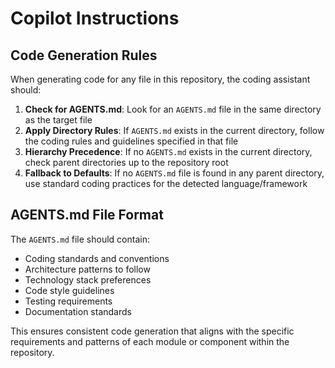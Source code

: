 # Copilot Instructions

## Code Generation Rules

When generating code for any file in this repository, the coding assistant should:

1. **Check for AGENTS.md**: Look for an `AGENTS.md` file in the same directory as the target file
2. **Apply Directory Rules**: If `AGENTS.md` exists in the current directory, follow the coding rules and guidelines specified in that file
3. **Hierarchy Precedence**: If no `AGENTS.md` exists in the current directory, check parent directories up to the repository root
4. **Fallback to Defaults**: If no `AGENTS.md` file is found in any parent directory, use standard coding practices for the detected language/framework

## AGENTS.md File Format

The `AGENTS.md` file should contain:
- Coding standards and conventions
- Architecture patterns to follow
- Technology stack preferences
- Code style guidelines
- Testing requirements
- Documentation standards

This ensures consistent code generation that aligns with the specific requirements and patterns of each module or component within the repository.